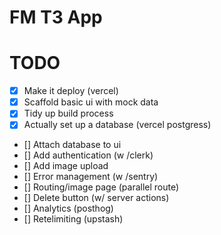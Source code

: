 # FM T3 App

# TODO

- [x] Make it deploy (vercel)
- [x] Scaffold basic ui with mock data
- [x] Tidy up build process
- [x] Actually set up a database (vercel postgress)
- [] Attach database to ui
- [] Add authentication (w /clerk)
- [] Add image upload
- [] Error management (w /sentry)
- [] Routing/image page (parallel route)
- [] Delete button (w/ server actions)
- [] Analytics (posthog)
- [] Retelimiting (upstash)
